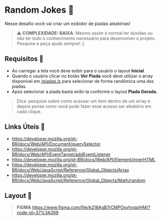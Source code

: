 # Random Jokes 🤡

Nesse desafio você vai criar um exibidor de piadas aleatórias!

> ⚠️ **COMPLEXIDADE: BAIXA**. Mesmo assim é normal ter dúvidas ou não ter todo o conhecimento necessário para desenvolver o projeto. Pesquise e peça ajuda sempre! ;)

## Requisitos 📌

- Ao carregar a tela você deve exibir para o usuário o layout **Inicial**.
- Quando o usuário clicar no botão **Ver Piada** você deve utilizar o array disponível em [/piadas.js](./piadas.js) para selecionar de forma randômica uma das piadas.
- Após selecionar a piada basta exibi-la conforme o layout **Piada Gerada**.

> Dica: pesquise sobre como acessar um item dentro de um array e depois pense como você pode fazer esse acesso ser aleatório em cada clique.

## Links Úteis 🔗

- https://developer.mozilla.org/pt-BR/docs/Web/API/Document/querySelector
- https://developer.mozilla.org/pt-BR/docs/Web/API/EventTarget/addEventListener
- https://developer.mozilla.org/pt-BR/docs/Web/API/Element/innerHTML
- https://developer.mozilla.org/pt-BR/docs/Web/JavaScript/Reference/Global_Objects/Array
- https://developer.mozilla.org/pt-BR/docs/Web/JavaScript/Reference/Global_Objects/Math/random

## Layout 🎨

> **FIGMA**
> https://www.figma.com/file/k218AgB7rCMPOsyhvqpiHM/?node-id=37%3A269



